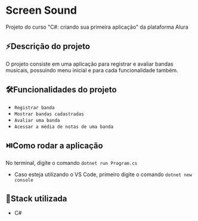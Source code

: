 # Screen Sound
Projeto do curso "C#: criando sua primeira aplicação" da plataforma Alura

## ⚡Descrição do projeto
O projeto consiste em uma aplicação para registrar e avaliar bandas musicais, 
possuindo menu inicial e para cada funcionalidade também.

## 🛠️Funcionalidades do projeto 
- `Registrar banda`
- `Mostrar bandas cadastradas`
- `Avaliar uma banda`
- `Acessar a média de notas de uma banda`

## ⏯️Como rodar a aplicação

No terminal, digite o comando `dotnet run Program.cs`
- Caso esteja utilizando o VS Code, primeiro digite o comando `dotnet new console`

## 💠Stack utilizada
- C#
